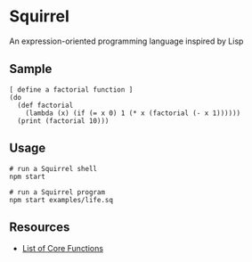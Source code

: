 Squirrel
========
An expression-oriented programming language inspired by Lisp

Sample
------
```
[ define a factorial function ]
(do
  (def factorial
    (lambda (x) (if (= x 0) 1 (* x (factorial (- x 1))))))
  (print (factorial 10)))
```

Usage
-----
```
# run a Squirrel shell
npm start

# run a Squirrel program
npm start examples/life.sq
```

Resources
---------
- [List of Core Functions](docs/core-functions.md)
